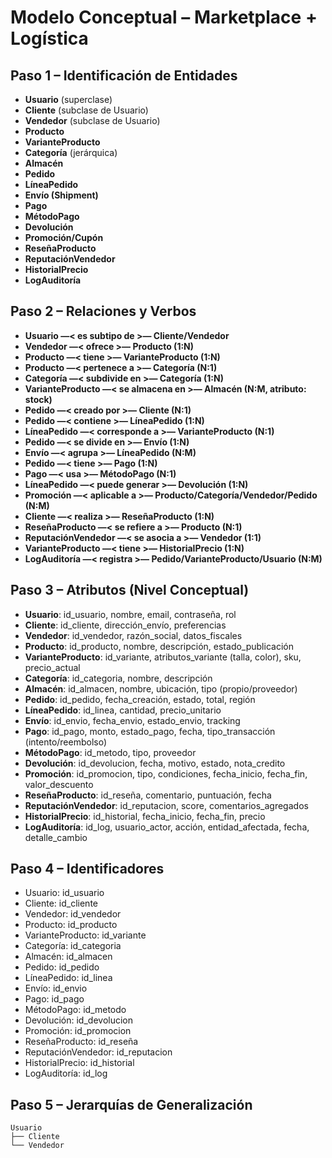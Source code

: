 # Modelo Conceptual – Marketplace + Logística

## Paso 1 – Identificación de Entidades
- **Usuario** (superclase)  
- **Cliente** (subclase de Usuario)  
- **Vendedor** (subclase de Usuario)  
- **Producto**  
- **VarianteProducto**  
- **Categoría** (jerárquica)  
- **Almacén**  
- **Pedido**  
- **LíneaPedido**  
- **Envío (Shipment)**  
- **Pago**  
- **MétodoPago**  
- **Devolución**  
- **Promoción/Cupón**  
- **ReseñaProducto**  
- **ReputaciónVendedor**  
- **HistorialPrecio**  
- **LogAuditoría**


## Paso 2 – Relaciones y Verbos
- **Usuario —< es subtipo de >— Cliente/Vendedor**  
- **Vendedor —< ofrece >— Producto (1:N)**  
- **Producto —< tiene >— VarianteProducto (1:N)**  
- **Producto —< pertenece a >— Categoría (N:1)**  
- **Categoría —< subdivide en >— Categoría (1:N)**  
- **VarianteProducto —< se almacena en >— Almacén (N:M, atributo: stock)**  
- **Pedido —< creado por >— Cliente (N:1)**  
- **Pedido —< contiene >— LíneaPedido (1:N)**  
- **LíneaPedido —< corresponde a >— VarianteProducto (N:1)**  
- **Pedido —< se divide en >— Envío (1:N)**  
- **Envío —< agrupa >— LíneaPedido (N:M)**  
- **Pedido —< tiene >— Pago (1:N)**  
- **Pago —< usa >— MétodoPago (N:1)**  
- **LíneaPedido —< puede generar >— Devolución (1:N)**  
- **Promoción —< aplicable a >— Producto/Categoría/Vendedor/Pedido (N:M)**  
- **Cliente —< realiza >— ReseñaProducto (1:N)**  
- **ReseñaProducto —< se refiere a >— Producto (N:1)**  
- **ReputaciónVendedor —< se asocia a >— Vendedor (1:1)**  
- **VarianteProducto —< tiene >— HistorialPrecio (1:N)**  
- **LogAuditoría —< registra >— Pedido/VarianteProducto/Usuario (N:M)**  


## Paso 3 – Atributos (Nivel Conceptual)
- **Usuario**: id_usuario, nombre, email, contraseña, rol  
- **Cliente**: id_cliente, dirección_envío, preferencias  
- **Vendedor**: id_vendedor, razón_social, datos_fiscales  
- **Producto**: id_producto, nombre, descripción, estado_publicación  
- **VarianteProducto**: id_variante, atributos_variante (talla, color), sku, precio_actual  
- **Categoría**: id_categoria, nombre, descripción  
- **Almacén**: id_almacen, nombre, ubicación, tipo (propio/proveedor)  
- **Pedido**: id_pedido, fecha_creación, estado, total, región  
- **LíneaPedido**: id_linea, cantidad, precio_unitario  
- **Envío**: id_envio, fecha_envio, estado_envio, tracking  
- **Pago**: id_pago, monto, estado_pago, fecha, tipo_transacción (intento/reembolso)  
- **MétodoPago**: id_metodo, tipo, proveedor  
- **Devolución**: id_devolucion, fecha, motivo, estado, nota_credito  
- **Promoción**: id_promocion, tipo, condiciones, fecha_inicio, fecha_fin, valor_descuento  
- **ReseñaProducto**: id_reseña, comentario, puntuación, fecha  
- **ReputaciónVendedor**: id_reputacion, score, comentarios_agregados  
- **HistorialPrecio**: id_historial, fecha_inicio, fecha_fin, precio  
- **LogAuditoría**: id_log, usuario_actor, acción, entidad_afectada, fecha, detalle_cambio  


## Paso 4 – Identificadores
- Usuario: id_usuario  
- Cliente: id_cliente  
- Vendedor: id_vendedor  
- Producto: id_producto  
- VarianteProducto: id_variante  
- Categoría: id_categoria  
- Almacén: id_almacen  
- Pedido: id_pedido  
- LíneaPedido: id_linea  
- Envío: id_envio  
- Pago: id_pago  
- MétodoPago: id_metodo  
- Devolución: id_devolucion  
- Promoción: id_promocion  
- ReseñaProducto: id_reseña  
- ReputaciónVendedor: id_reputacion  
- HistorialPrecio: id_historial  
- LogAuditoría: id_log  


## Paso 5 – Jerarquías de Generalización
```text
Usuario
├── Cliente
└── Vendedor
